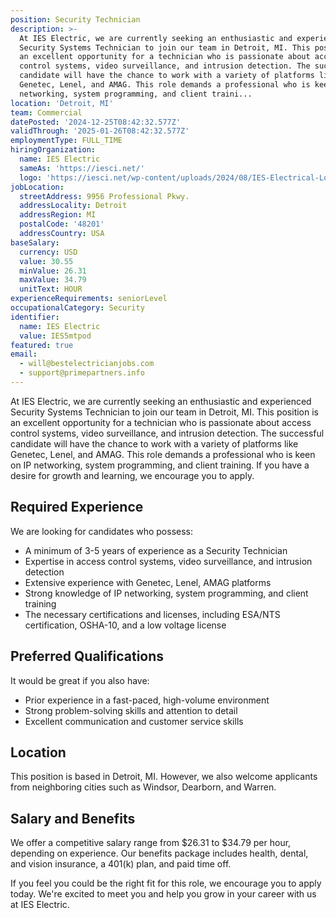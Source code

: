 ```yaml
---
position: Security Technician
description: >-
  At IES Electric, we are currently seeking an enthusiastic and experienced
  Security Systems Technician to join our team in Detroit, MI. This position is
  an excellent opportunity for a technician who is passionate about access
  control systems, video surveillance, and intrusion detection. The successful
  candidate will have the chance to work with a variety of platforms like
  Genetec, Lenel, and AMAG. This role demands a professional who is keen on IP
  networking, system programming, and client traini...
location: 'Detroit, MI'
team: Commercial
datePosted: '2024-12-25T08:42:32.577Z'
validThrough: '2025-01-26T08:42:32.577Z'
employmentType: FULL_TIME
hiringOrganization:
  name: IES Electric
  sameAs: 'https://iesci.net/'
  logo: 'https://iesci.net/wp-content/uploads/2024/08/IES-Electrical-Logo-color.png'
jobLocation:
  streetAddress: 9956 Professional Pkwy.
  addressLocality: Detroit
  addressRegion: MI
  postalCode: '48201'
  addressCountry: USA
baseSalary:
  currency: USD
  value: 30.55
  minValue: 26.31
  maxValue: 34.79
  unitText: HOUR
experienceRequirements: seniorLevel
occupationalCategory: Security
identifier:
  name: IES Electric
  value: IES5mtpod
featured: true
email:
  - will@bestelectricianjobs.com
  - support@primepartners.info
---
```




At IES Electric, we are currently seeking an enthusiastic and experienced Security Systems Technician to join our team in Detroit, MI. This position is an excellent opportunity for a technician who is passionate about access control systems, video surveillance, and intrusion detection. The successful candidate will have the chance to work with a variety of platforms like Genetec, Lenel, and AMAG. This role demands a professional who is keen on IP networking, system programming, and client training. If you have a desire for growth and learning, we encourage you to apply.

## Required Experience

We are looking for candidates who possess:

- A minimum of 3-5 years of experience as a Security Technician
- Expertise in access control systems, video surveillance, and intrusion detection
- Extensive experience with Genetec, Lenel, AMAG platforms
- Strong knowledge of IP networking, system programming, and client training
- The necessary certifications and licenses, including ESA/NTS certification, OSHA-10, and a low voltage license

## Preferred Qualifications

It would be great if you also have:

- Prior experience in a fast-paced, high-volume environment
- Strong problem-solving skills and attention to detail
- Excellent communication and customer service skills

## Location

This position is based in Detroit, MI. However, we also welcome applicants from neighboring cities such as Windsor, Dearborn, and Warren.

## Salary and Benefits

We offer a competitive salary range from $26.31 to $34.79 per hour, depending on experience. Our benefits package includes health, dental, and vision insurance, a 401(k) plan, and paid time off.

If you feel you could be the right fit for this role, we encourage you to apply today. We're excited to meet you and help you grow in your career with us at IES Electric.
